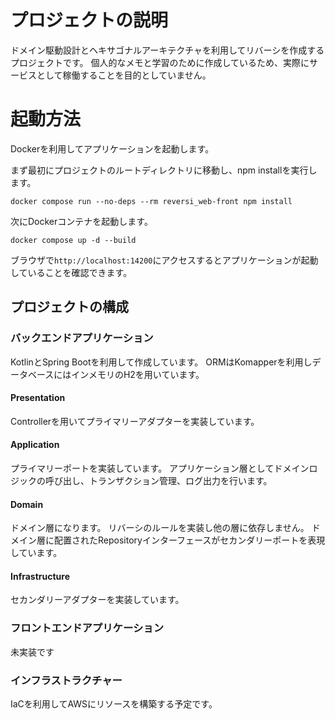 # プロジェクトの説明
ドメイン駆動設計とヘキサゴナルアーキテクチャを利用してリバーシを作成するプロジェクトです。
個人的なメモと学習のために作成しているため、実際にサービスとして稼働することを目的としていません。

# 起動方法

Dockerを利用してアプリケーションを起動します。

まず最初にプロジェクトのルートディレクトリに移動し、npm installを実行します。
```shell
docker compose run --no-deps --rm reversi_web-front npm install
```

次にDockerコンテナを起動します。
```shell
docker compose up -d --build
```

ブラウザで`http://localhost:14200`にアクセスするとアプリケーションが起動していることを確認できます。

## プロジェクトの構成

### バックエンドアプリケーション

KotlinとSpring Bootを利用して作成しています。
ORMはKomapperを利用しデータベースにはインメモリのH2を用いています。

#### Presentation

Controllerを用いてプライマリーアダプターを実装しています。

#### Application

プライマリーポートを実装しています。
アプリケーション層としてドメインロジックの呼び出し、トランザクション管理、ログ出力を行います。

#### Domain

ドメイン層になります。
リバーシのルールを実装し他の層に依存しません。
ドメイン層に配置されたRepositoryインターフェースがセカンダリーポートを表現しています。

#### Infrastructure

セカンダリーアダプターを実装しています。

### フロントエンドアプリケーション

未実装です

### インフラストラクチャー

IaCを利用してAWSにリソースを構築する予定です。

